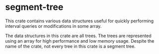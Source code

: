 # segment-tree

This crate contains various data structures useful for quickly performing
interval queries or modifications in some array.

The data structures in this crate are all trees. The trees are represented using
an array for high performance and low memory usage.  Despite the name of the
crate, not every tree in this crate is a segment tree.
